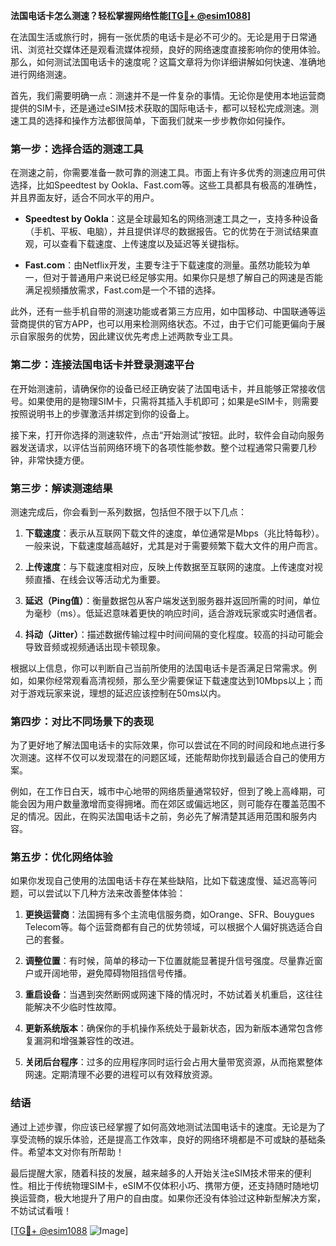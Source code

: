 **法国电话卡怎么测速？轻松掌握网络性能[[TG💪+ @esim1088](https://t.me/s/esim1088)]**

在法国生活或旅行时，拥有一张优质的电话卡是必不可少的。无论是用于日常通讯、浏览社交媒体还是观看流媒体视频，良好的网络速度直接影响你的使用体验。那么，如何测试法国电话卡的速度呢？这篇文章将为你详细讲解如何快速、准确地进行网络测速。

首先，我们需要明确一点：测速并不是一件复杂的事情。无论你是使用本地运营商提供的SIM卡，还是通过eSIM技术获取的国际电话卡，都可以轻松完成测速。测速工具的选择和操作方法都很简单，下面我们就来一步步教你如何操作。

### **第一步：选择合适的测速工具**

在测速之前，你需要准备一款可靠的测速工具。市面上有许多优秀的测速应用可供选择，比如Speedtest by Ookla、Fast.com等。这些工具都具有极高的准确性，并且界面友好，适合不同水平的用户。

- **Speedtest by Ookla**：这是全球最知名的网络测速工具之一，支持多种设备（手机、平板、电脑），并且提供详尽的数据报告。它的优势在于测试结果直观，可以查看下载速度、上传速度以及延迟等关键指标。
  
- **Fast.com**：由Netflix开发，主要专注于下载速度的测量。虽然功能较为单一，但对于普通用户来说已经足够实用。如果你只是想了解自己的网速是否能满足视频播放需求，Fast.com是一个不错的选择。

此外，还有一些手机自带的测速功能或者第三方应用，如中国移动、中国联通等运营商提供的官方APP，也可以用来检测网络状态。不过，由于它们可能更偏向于展示自家服务的优势，因此建议优先考虑上述两款专业工具。

### **第二步：连接法国电话卡并登录测速平台**

在开始测速前，请确保你的设备已经正确安装了法国电话卡，并且能够正常接收信号。如果使用的是物理SIM卡，只需将其插入手机即可；如果是eSIM卡，则需要按照说明书上的步骤激活并绑定到你的设备上。

接下来，打开你选择的测速软件，点击“开始测试”按钮。此时，软件会自动向服务器发送请求，以评估当前网络环境下的各项性能参数。整个过程通常只需要几秒钟，非常快捷方便。

### **第三步：解读测速结果**

测速完成后，你会看到一系列数据，包括但不限于以下几点：

1. **下载速度**：表示从互联网下载文件的速度，单位通常是Mbps（兆比特每秒）。一般来说，下载速度越高越好，尤其是对于需要频繁下载大文件的用户而言。

2. **上传速度**：与下载速度相对应，反映上传数据至互联网的速度。上传速度对视频直播、在线会议等活动尤为重要。

3. **延迟（Ping值）**：衡量数据包从客户端发送到服务器并返回所需的时间，单位为毫秒（ms）。低延迟意味着更快的响应时间，适合游戏玩家或实时通信者。

4. **抖动（Jitter）**：描述数据传输过程中时间间隔的变化程度。较高的抖动可能会导致音频或视频通话出现卡顿现象。

根据以上信息，你可以判断自己当前所使用的法国电话卡是否满足日常需求。例如，如果你经常观看高清视频，那么至少需要保证下载速度达到10Mbps以上；而对于游戏玩家来说，理想的延迟应该控制在50ms以内。

### **第四步：对比不同场景下的表现**

为了更好地了解法国电话卡的实际效果，你可以尝试在不同的时间段和地点进行多次测速。这样不仅可以发现潜在的问题区域，还能帮助你找到最适合自己的使用方案。

例如，在工作日白天，城市中心地带的网络质量通常较好，但到了晚上高峰期，可能会因为用户数量激增而变得拥堵。而在郊区或偏远地区，则可能存在覆盖范围不足的情况。因此，在购买法国电话卡之前，务必先了解清楚其适用范围和服务内容。

### **第五步：优化网络体验**

如果你发现自己使用的法国电话卡存在某些缺陷，比如下载速度慢、延迟高等问题，可以尝试以下几种方法来改善整体体验：

1. **更换运营商**：法国拥有多个主流电信服务商，如Orange、SFR、Bouygues Telecom等。每个运营商都有自己的优势领域，可以根据个人偏好挑选适合自己的套餐。

2. **调整位置**：有时候，简单的移动一下位置就能显著提升信号强度。尽量靠近窗户或开阔地带，避免障碍物阻挡信号传播。

3. **重启设备**：当遇到突然断网或网速下降的情况时，不妨试着关机重启，这往往能解决不少临时性故障。

4. **更新系统版本**：确保你的手机操作系统处于最新状态，因为新版本通常包含修复漏洞和增强兼容性的改进。

5. **关闭后台程序**：过多的应用程序同时运行会占用大量带宽资源，从而拖累整体网速。定期清理不必要的进程可以有效释放资源。

### **结语**

通过上述步骤，你应该已经掌握了如何高效地测试法国电话卡的速度。无论是为了享受流畅的娱乐体验，还是提高工作效率，良好的网络环境都是不可或缺的基础条件。希望本文对你有所帮助！

最后提醒大家，随着科技的发展，越来越多的人开始关注eSIM技术带来的便利性。相比于传统物理SIM卡，eSIM不仅体积小巧、携带方便，还支持随时随地切换运营商，极大地提升了用户的自由度。如果你还没有体验过这种新型解决方案，不妨试试看哦！

[[TG💪+ @esim1088](https://t.me/s/esim1088) ![Image](https://i.postimg.cc/4NQfJmqS/Snipaste-2025-05-13-00-14-12.png)]